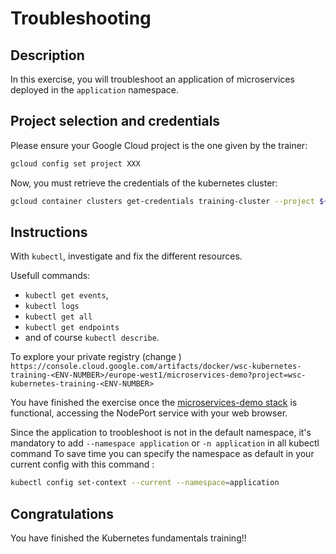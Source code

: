 # Troubleshooting

<walkthrough-tutorial-duration duration="55.0"></walkthrough-tutorial-duration>

## Description

In this exercise, you will troubleshoot an application of microservices deployed in the `application` namespace.

## Project selection and credentials

Please ensure your Google Cloud project is the one given by the trainer:

```sh
gcloud config set project XXX 
```

Now, you must retrieve the credentials of the kubernetes cluster:

```sh
gcloud container clusters get-credentials training-cluster --project ${GOOGLE_CLOUD_PROJECT} --zone europe-west1-b
```

## Instructions

With `kubectl`, investigate and fix the different resources.

Usefull commands: 
- `kubectl get events`, 
- `kubectl logs`
- `kubectl get all`
- `kubectl get endpoints`
- and of course `kubectl describe`.


To explore your private registry (change <ENV-NUMBER>)
`https://console.cloud.google.com/artifacts/docker/wsc-kubernetes-training-<ENV-NUMBER>/europe-west1/microservices-demo?project=wsc-kubernetes-training-<ENV-NUMBER>`

You have finished the exercise once the [microservices-demo stack](https://github.com/wescale/microservices-demo) is functional, accessing the NodePort service with your web browser.


Since the application to troobleshoot is not in the default namespace, it's mandatory to add `--namespace application` or `-n application` in all kubectl command
To save time you can specify the namespace as default in your current config with this command :
```sh
kubectl config set-context --current --namespace=application
```

## Congratulations

You have finished the Kubernetes fundamentals training!!

<walkthrough-conclusion-trophy></walkthrough-conclusion-trophy>

